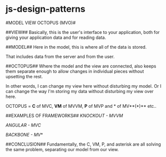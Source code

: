 # js-design-patterns


#MODEL VIEW OCTOPUS (MVO)#

##VIEW##
Basically, this is the user's interface to your application, both for giving your application data and for reading data.

##MODEL##
Here in the model, this is where all of the data is stored.

That includes data from the server and from the user.

##OCTOPUS##
Where the model and the view are connected, also keeps them separate enough to allow changes in individual pieces without upsetting the rest.

In other words, I can change my view here without disturbing my model. Or I can change the way I'm storing my data without disturbing my view over here.

OCTOPUS = **C** of MVC, **VM** of MVVM, **P** of MVP and * of MV**(*)** etc..

##EXAMPLES OF FRAMEWORKS##
*KNOCKOUT - MVVM*

*ANGULAR - MVC*

*BACKBONE - MV**

##CONCLUSION##
Fundamentally, the C, VM, P, and asterisk are all solving the same problem, separating our model from our view.

